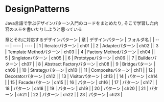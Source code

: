 # DesignPatterns
Java言語で学ぶデザインパターン入門のコードをまとめたり, そこで学習した内容のメモを書いたりしようと思っている

章とそれに対応するデザインパターン
|  章  |  デザインパターン | フォルダ名 |
| ---- | ---- | ---- |
| 1 | Iteratorパターン | ch01 |
| 2 | Adapterパターン | ch02 |
| 3 | Template Methodパターン | ch03 |
| 4 | Factory Methodパターン | ch04 |
| 5 | Singletonパターン | ch05 |
| 6 | Prototypeパターン | ch06 |
| 7 | Builderパターン | ch07 |
| 8 | Abstract Factoryパターン | ch08 |
| 9 | Bridgeパターン | ch09 |
| 10 | Strategyパターン | ch10 |
| 11 | Compositeパターン | ch11 |
| 12 | Decoratorパターン | ch12 |
| 13 | Visitorパターン | ch13 |
| 14 | パターン | ch14 |
| 15 | Facadeパターン | ch15 |
| 16 | パターン | ch16 |
| 17 | パターン | ch17 |
| 18 | パターン | ch18 |
| 19 | パターン | ch19 |
| 20 | パターン | ch20 |
| 21 | パターン | ch21 |
| 22 | パターン | ch22 |
| 23 | パターン | ch23 |
